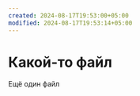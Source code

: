 ```yaml
---
created: 2024-08-17T19:53:00+05:00
modified: 2024-08-17T19:53:14+05:00
---
```


# Какой-то файл

Ещё один файл
